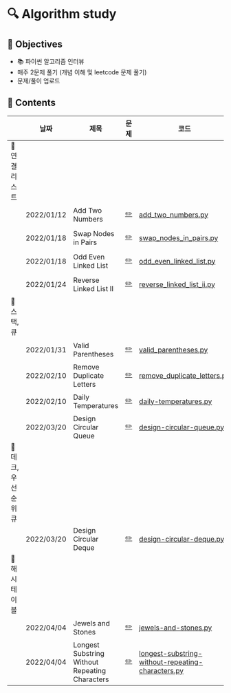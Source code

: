 # :mag: Algorithm study

## :dart: Objectives 
- :books: 파이썬 알고리즘 인터뷰
- 매주 2문제 풀기 (개념 이해 및 leetcode 문제 풀기)
- 문제/풀이 업로드

## :paperclip: Contents

|  | 날짜  |  제목   |  문제 |  코드 |  풀이 | 
| ---------| ------ | ----- | ---- | ----- | ------------ |
| :pushpin: 연결 리스트                                   |  
|  | 2022/01/12  | Add Two Numbers  | [:pencil2:](https://leetcode.com/problems/add-two-numbers/) | [add_two_numbers.py](/LeetCode/add_two_numbers.py)|[풀이](/풀이/add_two_numbers.md)| 
| | 2022/01/18 | Swap Nodes in Pairs | [:pencil2:](https://leetcode.com/problems/swap-nodes-in-pairs/) | [swap_nodes_in_pairs.py](/LeetCode/swap_nodes_in_pairs.py)|[풀이](풀이/swap_nodes_in_pairs.md)|
| | 2022/01/18 | Odd Even Linked List | [:pencil2:](https://leetcode.com/problems/odd-even-linked-list/) | [odd_even_linked_list.py](/LeetCode/odd_even_linked_list.py) | [풀이](풀이/odd_even_linked_list.md)|
| | 2022/01/24 | Reverse Linked List II | [:pencil2:](https://leetcode.com/problems/reverse-linked-list-ii/)| [reverse_linked_list_ii.py](/LeetCode/reverse_linked_list_ii.py) | [풀이](풀이/reverse_linked_list_ii.md)|
| :pushpin: 스택, 큐 | 
|  | 2022/01/31  |  Valid Parentheses | [:pencil2:](https://leetcode.com/problems/valid-parentheses/) | [valid_parentheses.py](/LeetCode/valid_parentheses.py)|[풀이](/풀이/valid_parentheses.md)| 
| | 2022/02/10  |  Remove Duplicate Letters | [:pencil2:](https://leetcode.com/problems/remove-duplicate-letters/) | [remove_duplicate_letters.py](/LeetCode/add_two_numbers.py)|[풀이](/풀이/remove_duplicate_letters.md)| 
| | 2022/02/10  |  Daily Temperatures | [:pencil2:](https://leetcode.com/problems/daily-temperatures/) | [daily-temperatures.py](/LeetCode/daily_temperatures.py)|[풀이](/풀이/daily_temperatures.md)| 
| | 2022/03/20  | Design Circular Queue | [:pencil2:](https://leetcode.com/problems/design-circular-queue/) | [design-circular-queue.py](/LeetCode/design-circular-queue.py)|[풀이](/풀이/design_circular_queue.md)| 
| :pushpin: 데크, 우선 순위 큐 |
|  | 2022/03/20  | Design Circular Deque | [:pencil2:](https://leetcode.com/problems/design-circular-deque/) | [design-circular-deque.py](/LeetCode/design-circular-deque.py) |[풀이](/풀이/design_circular_deque.md)| 
| :pushpin: 해시 테이블 |
|  | 2022/04/04  | Jewels and Stones | [:pencil2:](https://leetcode.com/problems/jewels-and-stones/) | [jewels-and-stones.py](/LeetCode/jewels-and-stones.py) |[풀이](/풀이/jewels_and_stones.md)| 
|  | 2022/04/04  | Longest Substring Without Repeating Characters | [:pencil2:](https://leetcode.com/problems/longest-substring-without-repeating-characters/) | [longest-substring-without-repeating-characters.py](/LeetCode/longest-substring-without-repeating-characters.py) |[풀이](/풀이/longest_substring_without_repeating_characters.md)| 

